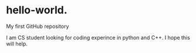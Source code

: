 # hello-world.
My first GitHub repository 

I am CS student looking for coding experince in python and C++. I hope this will help.
